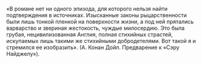 <!--2015-12-08 20:55:23-->
«В романе нет ни одного эпизода, для которого нельзя найти подтверждения в источниках. Изысканные законы рыцарственности были лишь тонкой пленкой на поверхности жизни, а под ней прятались варварство и звериная жестокость, чуждые милосердию. Это была грубая, нецивилизованная Англия, полная стихийных страстей, искупаемых лишь такими же стихийными добродетелями. Вот такой я и стремился ее изобразить». (А. Конан Дойл. Предварение к «Сэру Найджелу»).